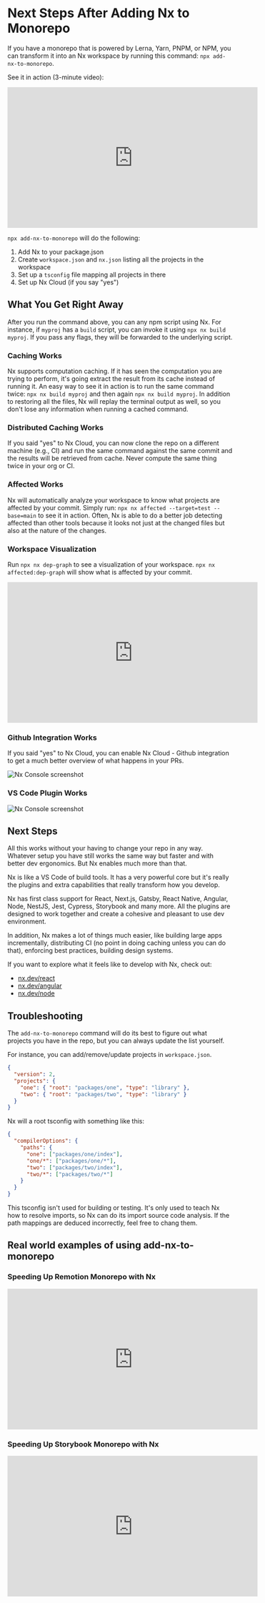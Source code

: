 # Next Steps After Adding Nx to Monorepo

If you have a monorepo that is powered by Lerna, Yarn, PNPM, or NPM, you can transform it into an Nx workspace by
running this command: `npx add-nx-to-monorepo`.

See it in action (3-minute video):

<iframe width="560" height="315" src="https://www.youtube.com/embed/jkPeUFhH5h4" frameborder="0" allow="accelerometer; autoplay; clipboard-write; encrypted-media; gyroscope; picture-in-picture" allowfullscreen></iframe>

`npx add-nx-to-monorepo` will do the following:

1. Add Nx to your package.json
2. Create `workspace.json` and `nx.json` listing all the projects in the workspace
3. Set up a `tsconfig` file mapping all projects in there
4. Set up Nx Cloud (if you say "yes")

## What You Get Right Away

After you run the command above, you can any npm script using Nx. For instance, if `myproj` has a `build` script, you can invoke it using `npx nx build myproj`. If you pass any flags, they will be forwarded to the underlying script.

### Caching Works

Nx supports computation caching. If it has seen the computation you are trying to perform, it's going extract the result from its cache instead of running it. An easy way to see it in action is to run the same command
twice: `npx nx build myproj` and then again `npx nx build myproj`. In addition to restoring all the files, Nx will
replay the terminal output as well, so you don't lose any information when running a cached command.

### Distributed Caching Works

If you said "yes" to Nx Cloud, you can now clone the repo on a different machine (e.g., CI) and run the same command against the same commit and the results will be retrieved from cache. Never compute the same thing twice in your org or CI.

### Affected Works

Nx will automatically analyze your workspace to know what projects are affected by your commit. Simply run: `npx nx affected --target=test --base=main` to see it in action. Often, Nx is able to do a better job detecting
affected than other tools because it looks not just at the changed files but also at the nature of the changes.

### Workspace Visualization

Run `npx nx dep-graph` to see a visualization of your workspace. `npx nx affected:dep-graph` will show what is affected
by your commit.

<iframe width="560" height="315" src="https://www.youtube.com/embed/cMZ-ReC-jWU" frameborder="0" allow="accelerometer; autoplay; clipboard-write; encrypted-media; gyroscope; picture-in-picture" allowfullscreen></iframe>

### Github Integration Works

If you said "yes" to Nx Cloud, you can enable Nx Cloud - Github integration to get a much better overview of what
happens in your PRs.

![Nx Console screenshot](/shared/github.png)

### VS Code Plugin Works

![Nx Console screenshot](/shared/nx-console-screenshot.png)

## Next Steps

All this works without your having to change your repo in any way. Whatever setup you have still works the same way but
faster and with better dev ergonomics. But Nx enables much more than that.

Nx is like a VS Code of build tools. It has a very powerful core but it's really the plugins and extra capabilities that
really transform how you develop.

Nx has first class support for React, Next.js, Gatsby, React Native, Angular, Node, NestJS, Jest, Cypress, Storybook and
many more. All the plugins are designed to work together and create a cohesive and pleasant to use dev environment.

In addition, Nx makes a lot of things much easier, like building large apps incrementally, distributing CI (no point in doing caching unless you can do that), enforcing best practices, building design systems.

If you want to explore what it feels like to develop with Nx, check out:

- [nx.dev/react](https://nx.dev/react)
- [nx.dev/angular](https://nx.dev/angular)
- [nx.dev/node](https://nx.dev/node)

## Troubleshooting

The `add-nx-to-monorepo` command will do its best to figure out what projects you have in the repo, but you can always update the list yourself.

For instance, you can add/remove/update projects in `workspace.json`.

```json
{
  "version": 2,
  "projects": {
    "one": { "root": "packages/one", "type": "library" },
    "two": { "root": "packages/two", "type": "library" }
  }
}
```

Nx will a root tsconfig with something like this:

```json
{
  "compilerOptions": {
    "paths": {
      "one": ["packages/one/index"],
      "one/*": ["packages/one/*"],
      "two": ["packages/two/index"],
      "two/*": ["packages/two/*"]
    }
  }
}
```

This tsconfig isn't used for building or testing. It's only used to teach Nx how to resolve imports, so Nx can do its import source code analysis. If the path mappings are deduced incorrectly, feel free to chang them.

## Real world examples of using add-nx-to-monorepo

### Speeding Up Remotion Monorepo with Nx

<iframe width="560" height="315" src="https://www.youtube.com/embed/TXySu4dZLp0" title="YouTube video player" frameborder="0" allow="accelerometer; autoplay; clipboard-write; encrypted-media; gyroscope; picture-in-picture" allowfullscreen></iframe>

### Speeding Up Storybook Monorepo with Nx

<iframe width="560" height="315" src="https://www.youtube.com/embed/3o8w6jbDr4A" title="YouTube video player" frameborder="0" allow="accelerometer; autoplay; clipboard-write; encrypted-media; gyroscope; picture-in-picture" allowfullscreen></iframe>
